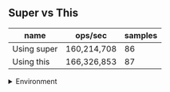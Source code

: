 ## Super vs This

|name|ops/sec|samples|
|-|-|-|
|Using super|160,214,708|86|
|Using this|166,326,853|87|


<details>
<summary>Environment</summary>

* __Machine:__ linux x64 | 2 vCPUs | 6.8GB Mem
* __Run:__ Tue Oct 24 2023 17:58:59 GMT+0000 (Coordinated Universal Time)
</details>

<!--
{"environment":{"platform":"linux","arch":"x64","cpus":2,"totalMemory":6.7597503662109375},"benchmarks":[{"name":"Using super","opsSec":160214707.6742371,"samples":10},{"name":"Using this","opsSec":166326852.5438845,"samples":6}]}-->
